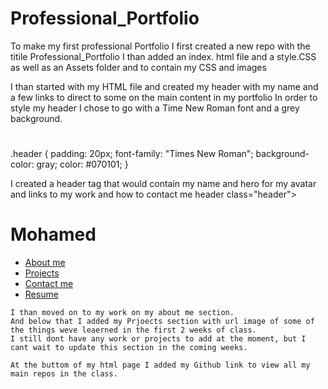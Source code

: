 # Professional_Portfolio
To make my first professional Portfolio 
I first created a new repo with the titile Professional_Portfolio
I than added an index. html file and a style.CSS as well as an Assets folder and to contain my CSS and images

I than started with my HTML file and created my header with my name and a few links to direct to some on the main content in my portfolio
In order to style my header I chose to go with a Time New Roman font and a grey background.
#
.header {
    padding: 20px;
    font-family: "Times New Roman";
    background-color: gray;
    color: #070101;
}

I created a header tag that would contain my name and hero for my avatar and links to my work and how to contact me
header class="header">
        <h1>Mohamed</h1>
        <div>
        <ul>
                <li>
                    <a href="#about me">About me</u>
                </li>
                <li>
                    <a href="#Projects">Projects</a>
                </li>
                <li>
                    <a href="#Contact me">Contact me</a>
                </li>
                <li>
                    <a href="#Resume">Resume</a>
                </li>
            </ul>
        </div>
    </header>

    I than moved on to my work on my about me section. 
    And below that I added my Prjoects section with url image of some of the things weve leaerned in the first 2 weeks of class.
    I still dont have any work or projects to add at the moment, but I cant wait to update this section in the coming weeks.

    At the buttom of my html page I added my Github link to view all my main repos in the class.